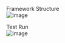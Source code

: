 Framework Structure  
![image](https://github.com/user-attachments/assets/b42a13ef-dcb8-49fb-8692-e6fcc0b8afab)

Test Run  
![image](https://github.com/user-attachments/assets/8f99a729-e7ec-441f-83fc-e26ceb9e6c7b)
